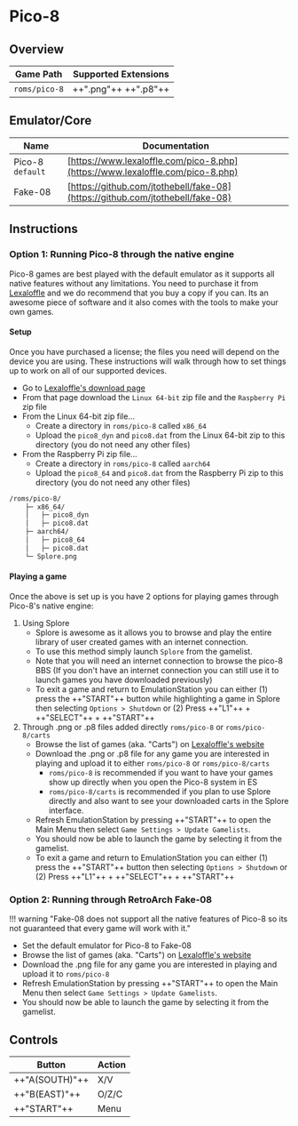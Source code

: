 # Pico-8

## Overview

| Game Path | Supported Extensions |
| --- | --- |
| `roms/pico-8` | ++".png"++ ++".p8"++ |

## Emulator/Core

| Name | Documentation |
| --- | --- |
| Pico-8 &nbsp; `default` | [https://www.lexaloffle.com/pico-8.php](https://www.lexaloffle.com/pico-8.php) |
| Fake-08 | [https://github.com/jtothebell/fake-08](https://github.com/jtothebell/fake-08) |

## Instructions

### Option 1: Running Pico-8 through the native engine

Pico-8 games are best played with the default emulator as it supports all native features without any limitations.  You need to purchase it from [Lexaloffle](https://www.lexaloffle.com/pico-8.php) and we do recommend that you buy a copy if you can. Its an awesome piece of software and it also comes with the tools to make your own games.

#### Setup

Once you have purchased a license; the files you need will depend on the device you are using. These instructions will walk through how to set things up to work on all of our supported devices.

- Go to [Lexaloffle's download page](https://www.lexaloffle.com/games.php?page=updates)
- From that page download the `Linux 64-bit` zip file and the `Raspberry Pi` zip file
- From the Linux 64-bit zip file...
    - Create a directory in `roms/pico-8` called `x86_64`
    - Upload the `pico8_dyn` and `pico8.dat` from the Linux 64-bit zip to this directory (you do not need any other files)
- From the Raspberry Pi zip file...
    - Create a directory in `roms/pico-8` called `aarch64`
    - Upload the `pico8_64` and `pico8.dat` from the Raspberry Pi zip to this directory (you do not need any other files)

``` bash title="Folder Structure"
/roms/pico-8/
    ├─ x86_64/
    │   ├─ pico8_dyn
    │   ├─ pico8.dat
    ├─ aarch64/
    │   ├─ pico8_64
    │   ├─ pico8.dat
    └─ Splore.png
```

#### Playing a game

Once the above is set up is you have 2 options for playing games through Pico-8's native engine:

1. Using Splore
    - Splore is awesome as it allows you to browse and play the entire library of user created games with an internet connection.  
    - To use this method simply launch `Splore` from the gamelist.
    - Note that you will need an internet connection to browse the pico-8 BBS (If you don't have an internet connection you can still use it to launch games you have downloaded previously)
    - To exit a game and return to EmulationStation you can either (1) press the ++"START"++ button while highlighting a game in Splore then selecting `Options > Shutdown` or (2) Press ++"L1"++ + ++"SELECT"++ + ++"START"++
2. Through .png or .p8 files added directly `roms/pico-8` or `roms/pico-8/carts`
    - Browse the list of games (aka. "Carts") on [Lexaloffle's website](https://www.lexaloffle.com/bbs/?cat=7&carts_tab=1#mode=carts&sub=2)
    - Download the .png or .p8 file for any game you are interested in playing and upload it to either `roms/pico-8` or `roms/pico-8/carts`
        - `roms/pico-8` is recommended if you want to have your games show up directly when you open the Pico-8 system in ES
        - `roms/pico-8/carts` is recommended if you plan to use Splore directly and also want to see your downloaded carts in the Splore interface.
    - Refresh EmulationStation by pressing ++"START"++ to open the Main Menu then select `Game Settings > Update Gamelists`.
    - You should now be able to launch the game by selecting it from the gamelist.
    - To exit a game and return to EmulationStation you can either (1) press the ++"START"++ button then selecting `Options > Shutdown` or (2) Press ++"L1"++ + ++"SELECT"++ + ++"START"++

### Option 2: Running through RetroArch Fake-08

!!! warning "Fake-08 does not support all the native features of Pico-8 so its not guaranteed that every game will work with it."

- Set the default emulator for Pico-8 to Fake-08
- Browse the list of games (aka. "Carts") on [Lexaloffle's website](https://www.lexaloffle.com/bbs/?cat=7&carts_tab=1#mode=carts&sub=2)
- Download the .png file for any game you are interested in playing and upload it to `roms/pico-8`
- Refresh EmulationStation by pressing ++"START"++ to open the Main Menu then select `Game Settings > Update Gamelists`.
- You should now be able to launch the game by selecting it from the gamelist.

## Controls

| Button | Action |
| -- | -- |
| ++"A(SOUTH)"++ | X/V |
| ++"B(EAST)"++ | O/Z/C |
| ++"START"++ | Menu |
